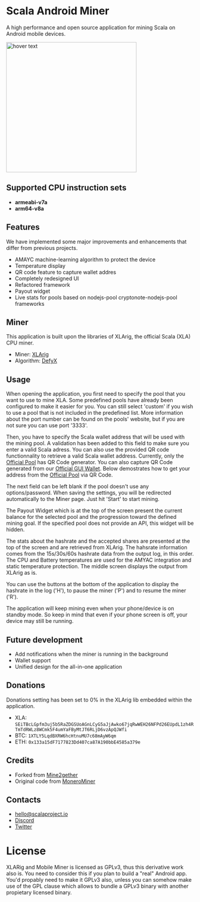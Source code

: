 # Scala Android Miner

A high performance and open source application for mining Scala on Android mobile devices.

<p align="left">
  <img src="https://scalaproject.io/preview/assets/img/mobile-miner.png" width="350" title="hover text">
</p>

## Supported CPU instruction sets
- **armeabi-v7a**
- **arm64-v8a**

## Features	
We have implemented some major improvements and enhancements that differ from previous projects.	
- AMAYC machine-learning algorithm to protect the device
- Temperature display
- QR code feature to capture wallet addres	
- Completely redesigned UI	
- Refactored framework
- Payout widget
- Live stats for pools based on nodejs-pool cryptonote-nodejs-pool frameworks

## Miner
This application is built upon the libraries of XLArig, the official Scala (XLA) CPU miner.
- Miner: [XLArig](https://github.com/scala-network/XLArig)
- Algorithm: [DefyX](https://medium.com/scala-network/scalas-v6-testnet-and-new-proof-of-work-information-3ba2a4eb0ad8)

## Usage
When opening the application, you first need to specify the pool that you want to use to mine XLA. Some predefined pools have already been configured to make it easier for you. You can still select 'custom' if you wish to use a pool that is not included in the predefined list. More information about the port number can be found on the pools' website, but if you are not sure you can use port '3333'.

Then, you have to specify the Scala wallet address that will be used with the mining pool. A validation has been added to this field to make sure you enter a valid Scala adress. You can also use the provided QR code functionnality to retrieve a valid Scala wallet address. Currently, only the [Official Pool](https://pool.scalaproject.io) has QR Code generator. You can also capture QR Code generated from our [Official GUI Wallet](https://github.com/scala-network/scala-electron-gui). Below demostrates how to get your address from the [Official Pool](https://pool.scalaproject.io) via QR Code.

The next field can be left blank if the pool doesn't use any options/password. When saving the settings, you will be redirected automatically to the Miner page. Just hit 'Start' to start mining.

The Payout Widget which is at the top of the screen present the current balance for the selected pool and the progression toward the defined mining goal. If the specified pool does not provide an API, this widget will be hidden.

The stats about the hashrate and the accepted shares are presented at the top of the screen and are retrieved from XLArig. The hahsrate information comes from the 15s/30s/60s hashrate data from the output log, in this order. The CPU and Battery temperatures are used for the AMYAC integration and static temperature protection. The middle screen displays the output from XLArig as is.

You can use the buttons at the bottom of the application to display the hashrate in the log ('H'), to pause the miner ('P') and to resume the miner ('R').

The application will keep mining even when your phone/device is on standby mode. So keep in mind that even if your phone screen is off, your device may still be running.


## Future development
- Add notifications when the miner is running in the background
- Wallet support
- Unified design for the all-in-one application

## Donations
Donations setting has been set to 0% in the XLArig lib embedded within the application.
* XLA: `SEiTBcLGpfm3uj5b5RaZDGSUoAGnLCyG5aJjAwko67jqRwWEH26NFPd26EUpdL1zh4RTmTdRWLz8WCmk5F4umYaFByMtJT6RLjD6vzApQJWfi`
* BTC: `1XTLY5LqdBXRW6hcHtnuMU7c68mAyW6qm`
* ETH: `0x133a15dF7177823Dd407ca87A190bbE4585a379e`

## Credits
* Forked from [Mine2gether](https://github.com/Mine2Gether/m2g_android_miner)
* Original code from [MoneroMiner](https://github.com/upost/MoneroMiner)

## Contacts
* hello@scalaproject.io
* [Discord](https://discord.gg/djAFVvy)
* [Twitter](https://twitter.com/scalahq)


# License

XLARig and Mobile Miner is licensed as GPLv3, thus this derivative work also is.
You need to consider this if you plan to build a "real" Android app. You'd propably need
to make it GPLv3 also, unless you can somehow make use of the GPL clause which allows
to bundle a GPLv3 binary with another propietary licensed binary.
